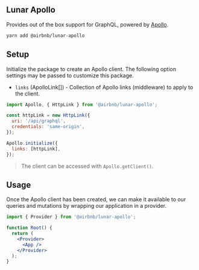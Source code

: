 ## Lunar Apollo

Provides out of the box support for GraphQL, powered by [Apollo](https://www.apollographql.com).

```bash static
yarn add @airbnb/lunar-apollo
```

## Setup

Initialize the package to create an Apollo client. The following option settings may be passed to
customize this package.

- `links` (ApolloLink[]) - Collection of Apollo links (middleware) to apply to the client.

```js static
import Apollo, { HttpLink } from '@airbnb/lunar-apollo';

const httpLink = new HttpLink({
  uri: '/api/graphql',
  credentials: 'same-origin',
});

Apollo.initialize({
  links: [httpLink],
});
```

> The client can be accessed with `Apollo.getClient()`.

## Usage

Once the Apollo client has been created, we can make it available to our queries and mutations by
wrapping our application in a provider.

```jsx static
import { Provider } from '@airbnb/lunar-apollo';

function Root() {
  return (
    <Provider>
      <App />
    </Provider>
  );
}
```
